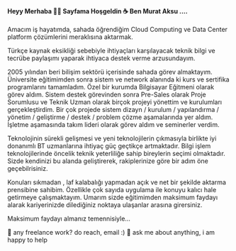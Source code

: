 #### Heyy Merhaba 👋👋 Sayfama Hoşgeldin ☕ Ben Murat Aksu ....

Amacım iş hayatımda, sahada öğrendiğim Cloud Computing ve Data Center platform çözümlerini meraklısına aktarmak.

Türkçe kaynak eksikliği sebebiyle ihtiyaçları karşılayacak teknik bilgi ve tecrübe paylaşımı yaparak ihtiyaca destek verme arzusundayım.

2005 yılından beri bilişim sektörü içerisinde sahada görev almaktayım. Üniversite eğitimimden sonra sistem ve network alanında ki kurs ve sertifika  programlarını tamamladım. Özel bir kurumda Bilgisayar Eğitmeni olarak görev aldım. Sistem destek görevinden sonra Pre-Sales olarak Proje Sorumlusu ve Teknik Uzman olarak birçok projeyi yönettim ve kurulumları gerçekleştirdim.  Bir çok projede sistem dizayn / kurulum / yapılandırma / yönetim / geliştirme / destek /  problem çözme aşamalarında yer aldım. İşletme aşamasında takım lideri olarak görev aldım ve seminerler verdim.

Teknolojinin sürekli gelişmesi ve yeni teknolojilerin çıkmasıyla birlikte iyi donanımlı BT uzmanlarına ihtiyaç güç geçtikçe artmaktadır. Bilgi işlem teknolojilerinde öncelik teknik yeterliliğe sahip bireylerin seçimi olmaktadır. Sizde kendinizi bu alanda geliştirerek, rakiplerinize göre bir adım öne geçebilrisiniz.

Konuları sıkmadan , laf kalabalığı yapmadan açık ve net bir şekilde aktarma prensibine sahibim.  Özellikle çok sayıda uygulama ile konuyu kalıcı hale getirmeye çalışmaktayım. Umarım sizde eğitimimden  maksimum faydayı alarak kariyerinizde dilediğiniz noktaya ulaşanlar arasına girersiniz.

Maksimum faydayı almanız temennisiyle...

💼 any freelance work? do reach, email :)
💬 ask me about anything, i am happy to help


<!--
**murataksunet/murataksunet** is a ✨ _special_ ✨ repository because its `README.md` (this file) appears on your GitHub profile.
murataksunet/README.md
 🔭 I’m currently working on ...
- 🌱 I’m currently learning ...
- 👯 I’m looking to collaborate on ...
- 🤔 I’m looking for help with ...
- 💬 Ask me about ...
- 📫 How to reach me: ...
- 😄 Pronouns: ...
- ⚡ Fun fact: ...
-->
